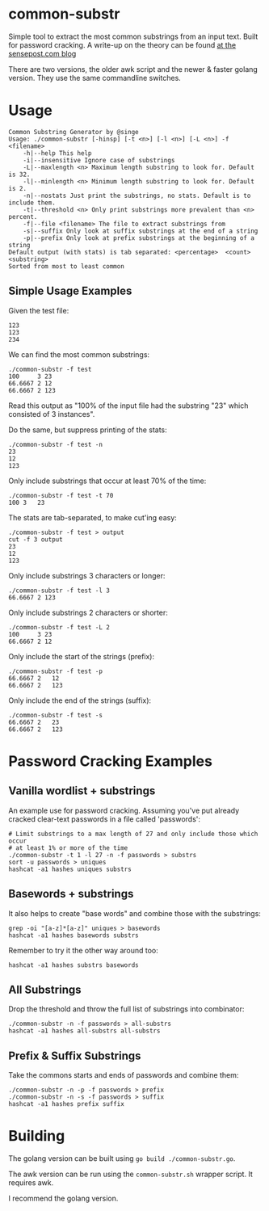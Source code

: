 # common-substr
Simple tool to extract the most common substrings from an input text. Built for password cracking. A write-up on the theory can be found [at the sensepost.com blog](https://sensepost.com/blog/2018/cracking-efficiency-measurements-common-substring-attack/)

There are two versions, the older awk script and the newer & faster golang version. They use the same commandline switches.

# Usage
```
Common Substring Generator by @singe
Usage: ./common-substr [-hinsp] [-t <n>] [-l <n>] [-L <n>] -f <filename>
	-h|--help This help
	-i|--insensitive Ignore case of substrings
	-L|--maxlength <n> Maximum length substring to look for. Default is 32.
	-l|--minlength <n> Minimum length substring to look for. Default is 2.
	-n|--nostats Just print the substrings, no stats. Default is to include them.
	-t|--threshold <n> Only print substrings more prevalent than <n> percent.
	-f|--file <filename> The file to extract substrings from
	-s|--suffix Only look at suffix substrings at the end of a string
	-p|--prefix Only look at prefix substrings at the beginning of a string
Default output (with stats) is tab separated: <percentage>	<count>	<substring>
Sorted from most to least common
```

## Simple Usage Examples

Given the test file:
```
123
123
234
```

We can find the most common substrings:
```
./common-substr -f test
100     3 23
66.6667 2 12
66.6667 2 123
```
Read this output as "100% of the input file had the substring "23" which consisted of 3 instances".

Do the same, but suppress printing of the stats:
```
./common-substr -f test -n
23
12
123
```

Only include substrings that occur at least 70% of the time:
```
./common-substr -f test -t 70
100	3	23
```

The stats are tab-separated, to make cut'ing easy:
```
./common-substr -f test > output
cut -f 3 output
23
12
123
```

Only include substrings 3 characters or longer:
```
./common-substr -f test -l 3 
66.6667 2 123
```

Only include substrings 2 characters or shorter:
```
./common-substr -f test -L 2 
100     3 23
66.6667 2 12
```

Only include the start of the strings (prefix):
```
./common-substr -f test -p
66.6667	2	12
66.6667	2	123
```

Only include the end of the strings (suffix):
```
./common-substr -f test -s
66.6667	2	23
66.6667	2	123
```

# Password Cracking Examples

## Vanilla wordlist + substrings
An example use for password cracking. Assuming you've put already cracked clear-text passwords in a file called 'passwords':
```
# Limit substrings to a max length of 27 and only include those which occur
# at least 1% or more of the time
./common-substr -t 1 -l 27 -n -f passwords > substrs
sort -u passwords > uniques
hashcat -a1 hashes uniques substrs 
```

## Basewords + substrings

It also helps to create "base words" and combine those with the substrings:
```
grep -oi "[a-z]*[a-z]" uniques > basewords
hashcat -a1 hashes basewords substrs
```
Remember to try it the other way around too:
```
hashcat -a1 hashes substrs basewords
```

## All Substrings

Drop the threshold and throw the full list of substrings into combinator:
```
./common-substr -n -f passwords > all-substrs
hashcat -a1 hashes all-substrs all-substrs
```

## Prefix & Suffix Substrings

Take the commons starts and ends of passwords and combine them:
```
./common-substr -n -p -f passwords > prefix
./common-substr -n -s -f passwords > suffix
hashcat -a1 hashes prefix suffix
```

# Building

The golang version can be built using `go build ./common-substr.go`.

The awk version can be run using the `common-substr.sh` wrapper script. It requires awk.

I recommend the golang version.
